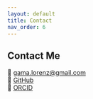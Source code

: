 ```yaml
---
layout: default
title: Contact
nav_order: 6
---
```


## Contact Me

📧 [gama.lorenz@gmail.com](mailto:gama.lorenz@gmail.com)  
🔗 [GitHub](https://github.com/gamalorenz)  
🧠 [ORCID](https://orcid.org/0009-0006-3129-906X)
